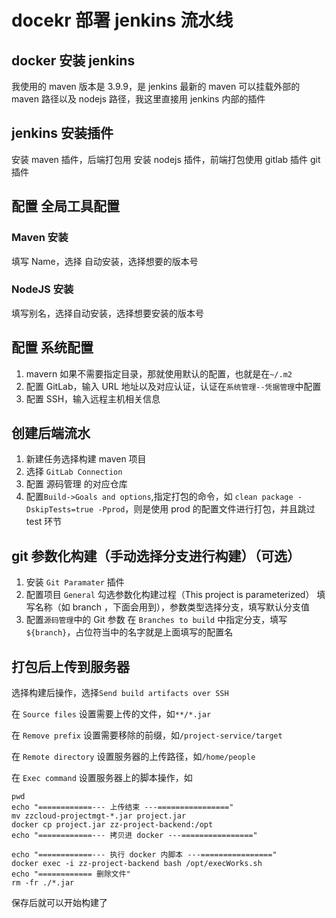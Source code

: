 # docekr 部署 jenkins 流水线

## docker 安装 jenkins

我使用的 maven 版本是 3.9.9，是 jenkins 最新的 maven
可以挂载外部的 maven 路径以及 nodejs 路径，我这里直接用 jenkins 内部的插件

## jenkins 安装插件

安装 maven 插件，后端打包用
安装 nodejs 插件，前端打包使用
gitlab 插件
git 插件

## 配置 全局工具配置

### Maven 安装

填写 Name，选择 自动安装，选择想要的版本号

### NodeJS 安装

填写别名，选择自动安装，选择想要安装的版本号

## 配置 系统配置

1. mavern 如果不需要指定目录，那就使用默认的配置，也就是在`~/.m2`
2. 配置 GitLab，输入 URL 地址以及对应认证，认证在`系统管理--凭据管理`中配置
3. 配置 SSH，输入远程主机相关信息

## 创建后端流水

1. 新建任务选择构建 maven 项目
2. 选择 `GitLab Connection`
3. 配置 源码管理 的对应仓库
4. 配置`Build->Goals and options`,指定打包的命令，如 `clean package -DskipTests=true -Pprod`，则是使用 prod 的配置文件进行打包，并且跳过 test 环节

## git 参数化构建（手动选择分支进行构建）（可选）

1. 安装 `Git Paramater` 插件
2. 配置项目 `General`
   勾选参数化构建过程（This project is parameterized）
   填写名称（如 branch ，下面会用到），参数类型选择分支，填写默认分支值
3. 配置`源码管理`中的 Git 参数
   在 `Branches to build` 中指定分支，填写`${branch}`，占位符当中的名字就是上面填写的配置名

## 打包后上传到服务器

选择构建后操作，选择`Send build artifacts over SSH`

在 `Source files` 设置需要上传的文件，如`**/*.jar`

在 `Remove prefix` 设置需要移除的前缀，如`/project-service/target`

在 `Remote directory` 设置服务器的上传路径，如`/home/people`

在 `Exec command` 设置服务器上的脚本操作，如

```shell
pwd
echo "============--- 上传结束 ---================"
mv zzcloud-projectmgt-*.jar project.jar
docker cp project.jar zz-project-backend:/opt
echo "============--- 拷贝进 docker ---================"

echo "============--- 执行 docker 内脚本 ---================"
docker exec -i zz-project-backend bash /opt/execWorks.sh
echo "============ 删除文件"
rm -fr ./*.jar

```

保存后就可以开始构建了

